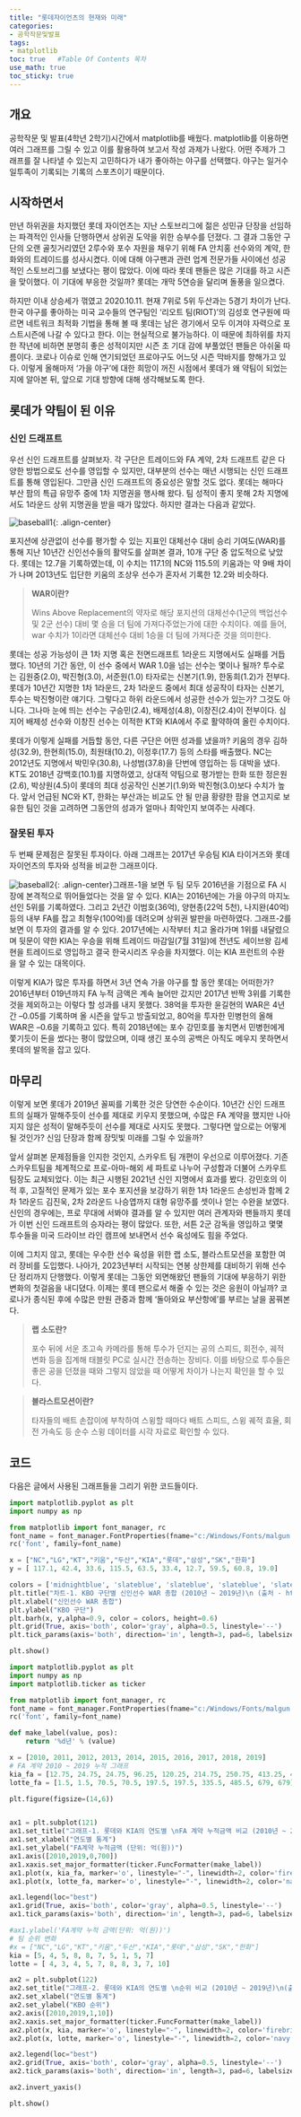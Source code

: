 ```yaml
---
title: "롯데자이언츠의 현재와 미래"
categories: 
- 공학작문및발표
tags:
- matplotlib
toc: true   #Table Of Contents 목차 
use_math: true
toc_sticky: true
---
```


## 개요

공학작문 및 발표(4학년 2학기)시간에서 matplotlib를 배웠다. matplotlib를 이용하면 여러 그래프를 그릴 수 있고 이를 활용하여 보고서 작성 과제가 나왔다. 어떤 주제가 그래프를 잘 나타낼 수 있는지 고민하다가 내가 좋아하는 야구를 선택했다. 야구는 일거수일투족이 기록되는 기록의 스포츠이기 때문이다. 

## 시작하면서

만년 하위권을 차지했던 롯데 자이언츠는 지난 스토브리그에 젊은 성민규 단장을 선임하는 파격적인 인사들 단행하면서 상위권 도약을 위한 승부수를 던졌다. 그 결과 그동안 구단의 오랜 골칫거리였던 2루수와 포수 자원을 채우기 위해 FA 안치홍 선수와의 계약, 한화와의 트레이드를 성사시켰다. 이에 대해 야구팬과 관련 업계 전문가들 사이에선 성공적인 스토브리그를 보냈다는 평이 많았다. 이에 따라 롯데 팬들은 많은 기대를 하고 시즌을 맞이했다. 이 기대에 부응한 것일까? 롯데는 개막 5연승을 달리며 돌풍을 일으켰다. 

하지만 이내 상승세가 꺾였고 2020.10.11. 현재 7위로 5위 두산과는 5경기 차이가 난다. 한국 야구를 좋아하는 미국 교수들의 연구팀인 ‘리오트 팀(RIOT)’의 김성호 연구원에 따르면 네트워크 최적화 기법을 통해 볼 때 롯데는 남은 경기에서 모두 이겨야 자력으로 포스트시즌에 나갈 수 있다고 한다. 이는 현실적으로 불가능하다. 이 때문에 최하위를 차지한 작년에 비하면 분명히 좋은 성적이지만 시즌 초 기대 감에 부풀었던 팬들은 아쉬울 따름이다. 코로나 이슈로 인해 연기되었던 프로야구도 어느덧 시즌 막바지를 향해가고 있다. 이렇게 올해마저 ‘가을 야구’에 대한 희망이 꺼진 시점에서 롯데가 왜 약팀이 되었는지에 알아본 뒤, 앞으로 기대 방향에 대해 생각해보도록 한다.

## 롯데가 약팀이 된 이유

### 신인 드래프트

우선 신인 드래프트를 살펴보자. 각 구단은 트레이드와 FA 계약, 2차 드래프트 같은 다양한 방법으로도 선수를 영입할 수 있지만, 대부분의 선수는 매년 시행되는 신인 드래프트를 통해 영입된다. 그만큼 신인 드래프트의 중요성은 말할 것도 없다. 롯데는 해마다 부산 팜의 특급 유망주 중에 1차 지명권을 행사해 왔다. 팀 성적이 좋지 못해 2차 지명에서도 1라운드 상위 지명권을 받을 때가 많았다. 하지만 결과는 다음과 같았다.

![baseball1](https://user-images.githubusercontent.com/48538655/103141430-88461600-4737-11eb-90de-ec55d323cad9.JPG){: .align-center}

포지션에 상관없이 선수를 평가할 수 있는 지표인 대체선수 대비 승리 기여도(WAR)를 통해 지난 10년간 신인선수들의 활약도를 살펴본 결과, 10개 구단 중 압도적으로 낮았다. 롯데는 12.7을 기록하였는데, 이 수치는 117.1의 NC와 115.5의 키움과는 약 9배 차이가 나며 2013년도 입단한 키움의 조상우 선수가 혼자서 기록한 12.2와 비슷하다.

> __WAR이란?__
>
> Wins Above Replacement의 약자로 해당 포지션의 대체선수(1군의 백업선수 및 2군 선수) 대비 몇 승을 더 팀에 가져다주었는가에 대한 수치이다. 예를 들어, war 수치가 1이라면 대체선수 대비 1승을 더 팀에 가져다준 것을 의미한다.



롯데는 성공 가능성이 큰 1차 지명 혹은 전면드래프트 1라운드 지명에서도 실패를 거듭했다. 10년의 기간 동안, 이 선수 중에서 WAR 1.0을 넘는 선수는 몇이나 될까? 투수로는 김원중(2.0), 박진형(3.0), 서준원(1.0) 타자로는 신본기(1.9), 한동희(1.2)가 전부다. 롯데가 10년간 지명한 1차 1라운드, 2차 1라운드 중에서 최대 성공작이 타자는 신본기, 투수는 박진형이란 얘기다. 그렇다고 하위 라운드에서 성공한 선수가 있는가? 그것도 아니다. 그나마 눈에 띄는 선수는 구승민(2.4), 배제성(4.8), 이창진(2.4)이 전부이다. 심지어 배제성 선수와 이창진 선수는 이적한 KT와 KIA에서 주로 활약하여 올린 수치이다.

롯데가 이렇게 실패를 거듭할 동안, 다른 구단은 어떤 성과를 냈을까? 키움의 경우 김하성(32.9), 한현희(15.0), 최원태(10.2), 이정후(17.7) 등의 스타를 배출했다. NC는 2012년도 지명에서 박민우(30.8), 나성범(37.8)을 단번에 영입하는 등 대박을 냈다. KT도 2018년 강백호(10.1)를 지명하였고, 상대적 약팀으로 평가받는 한화 또한 정은원(2.6), 박상원(4.5)이 롯데의 최대 성공작인 신본기(1.9)와 박진형(3.0)보다 수치가 높다. 앞서 언급된 NC와 KT, 한화는 부산과는 비교도 안 될 만큼 황량한 팜을 연고지로 보유한 팀인 것을 고려하면 그동안의 성과가 얼마나 최악인지 보여주는 사례다.

### 잘못된 투자 

두 번째 문제점은 잘못된 투자이다. 아래 그래프는 2017년 우승팀 KIA 타이거즈와 롯데 자이언츠의 투자와 성적을 비교한 그래프이다.

![baseball2](https://user-images.githubusercontent.com/48538655/103141429-8714e900-4737-11eb-83d0-317d380d2f0e.JPG){: .align-center}그래프-1을 보면 두 팀 모두 2016년을 기점으로 FA 시장에 본격적으로 뛰어들었다는 것을 알 수 있다. KIA는 2016년에는 가을 야구의 마지노선인 5위를 기록하였다. 그리고 2년간 이범호(36억), 양현종(22억 5천), 나지완(40억) 등의 내부 FA를 잡고 최형우(100억)를 데려오며 상위권 발판을 마련하였다. 그래프-2를 보면 이 투자의 결과를 알 수 있다. 2017년에는 시작부터 치고 올라가며 1위를 내달렸으며 뒷문이 약한 KIA는 우승을 위해 트레이드 마감일(7월 31일)에 전년도 세이브왕 김세현을 트레이드로 영입하고 결국 한국시리즈 우승을 차지했다. 이는 KIA 프런트의 수완을 알 수 있는 대목이다. 

이렇게 KIA가 많은 투자를 하면서 3년 연속 가을 야구를 할 동안 롯데는 어떠한가? 2016년부터 019년까지 FA 누적 금액은 계속 늘어만 갔지만 2017년 반짝 3위를 기록한 것을 제외하고는 이렇다 할 성과를 내지 못했다. 38억을 투자한 윤길현의 WAR은 4년간 –0.05를 기록하며 올 시즌을 앞두고 방출되었고, 80억을 투자한 민병헌의 올해 WAR은 –0.6을 기록하고 있다. 특히 2018년에는 포수 강민호를 놓치면서 민병헌에게 쫓기듯이 돈을 썼다는 평이 많았으며, 이때 생긴 포수의 공백은 아직도 메우지 못하면서 롯데의 발목을 잡고 있다. 

## 마무리

이렇게 보면 롯데가 2019년 꼴찌를 기록한 것은 당연한 수순이다. 10년간 신인 드래프트의 실패가 말해주듯이 선수를 제대로 키우지 못했으며, 수많은 FA 계약을 했지만 나아지지 않은 성적이 말해주듯이 선수를 제대로 사지도 못했다. 그렇다면 앞으로는 어떻게 될 것인가? 신임 단장과 함께 장밋빛 미래를 그릴 수 있을까?

 앞서 살펴본 문제점들을 인지한 것인지, 스카우트 팀 개편이 우선으로 이루어졌다. 기존 스카우트팀을 체계적으로 프로-아마-해외 세 파트로 나누어 구성함과 더불어 스카우트 팀장도 교체되었다. 이는 최근 시행된 2021년 신인 지명에서 효과를 봤다. 강민호의 이적 후, 고질적인 문제가 있는 포수 포지션을 보강하기 위한 1차 1라운드 손성빈과 함께 2차 1라운드 김진욱, 2차 2라운드 나승엽까지 대형 유망주를 셋이나 얻는 수완을 보였다. 신인의 경우에는, 프로 무대에 서봐야 결과를 알 수 있지만 여러 관계자와 팬들까지 롯데가 이번 신인 드래프트의 승자라는 평이 많았다. 또한, 서튼 2군 감독을 영입하고 몇몇 투수들을 미국 드라이브 라인 캠프에 보내면서 선수 육성에도 힘을 주었다. 

이에 그치지 않고, 롯데는 우수한 선수 육성을 위한 랩 소도, 블라스트모션을 포함한 여러 장비를 도입했다. 나아가, 2023년부터 시작되는 연봉 상한제를 대비하기 위해 선수단 정리까지 단행했다. 이렇게 롯데는 그동안 외면해왔던 팬들의 기대에 부응하기 위한 변화의 첫걸음을 내디뎠다. 이제는 롯데 팬으로서 해줄 수 있는 것은 응원이 아닐까? 코로나가 종식된 후에 수많은 만원 관중과 함께 ‘돌아와요 부산항에’를 부르는 날을 꿈꿔본다.

> __랩 소도란?__
>
> 포수 뒤에 서운 초고속 카메라를 통해 투수가 던지는 공의 스피드, 회전수, 궤적 변화 등을 집계해 태블릿 PC로 실시간 전송하는 장비다. 이를 바탕으로 투수들은 좋은 공을 던졌을 때와 그렇지 않았을 때 어떻게 차이가 나는지 확인을 할 수 있다.

> __블라스트모션이란?__
>
> 타자들의 배트 손잡이에 부착하여 스윙할 때마다 배트 스피드, 스윙 궤적 효율, 회전 가속도 등 순수 스윙 데이터를 시각 자료로 확인할 수 있다.

## 코드 

다음은 글에서 사용된 그래프들을 그리기 위한 코드들이다.

```python
import matplotlib.pyplot as plt
import numpy as np

from matplotlib import font_manager, rc
font_name = font_manager.FontProperties(fname="c:/Windows/Fonts/malgun.ttf").get_name()
rc('font', family=font_name)

x = ["NC","LG","KT","키움","두산","KIA","롯데","삼성","SK","한화"]
y = [ 117.1, 42.4, 33.6, 115.5, 63.5, 33.4, 12.7, 59.5, 60.8, 19.0]

colors = ['midnightblue', 'slateblue', 'slateblue', 'slateblue', 'slateblue', 'slateblue','orangered'] ## 색상 지정
plt.title("차트-1. KBO 구단별 신인선수 WAR 총합 (2010년 ~ 2019년)\n (출처 - http://www.statiz.co.kr) ")
plt.xlabel("신인선수 WAR 총합")
plt.ylabel("KBO 구단")
plt.barh(x, y,alpha=0.9, color = colors, height=0.6)
plt.grid(True, axis='both', color='gray', alpha=0.5, linestyle='--')
plt.tick_params(axis='both', direction='in', length=3, pad=6, labelsize=13)

plt.show()

```



```python
import matplotlib.pyplot as plt
import numpy as np
import matplotlib.ticker as ticker

from matplotlib import font_manager, rc
font_name = font_manager.FontProperties(fname="c:/Windows/Fonts/malgun.ttf").get_name()
rc('font', family=font_name)

def make_label(value, pos):
    return '%d년' % (value)

x = [2010, 2011, 2012, 2013, 2014, 2015, 2016, 2017, 2018, 2019]
# FA 계약 2010 ~ 2019 누적 그래프
kia_fa = [12.75, 24.75, 24.75, 96.25, 120.25, 214.75, 250.75, 413.25, 440.25, 440.25]
lotte_fa = [1.5, 1.5, 70.5, 70.5, 197.5, 197.5, 335.5, 485.5, 679, 679]

plt.figure(figsize=(14,6))


ax1 = plt.subplot(121)
ax1.set_title("그래프-1. 롯데와 KIA의 연도별 \nFA 계약 누적금액 비교 (2010년 ~ 2019년)\n(출처 - http://www.statiz.co.kr)")
ax1.set_xlabel("연도별 통계")
ax1.set_ylabel("FA계약 누적금액 (단위: 억(원))")
ax1.axis([2010,2019,0,700])
ax1.xaxis.set_major_formatter(ticker.FuncFormatter(make_label))
ax1.plot(x, kia_fa, marker='o', linestyle="-", linewidth=2, color='firebrick', alpha= 0.8, label="KIA")
ax1.plot(x, lotte_fa, marker='o', linestyle="-", linewidth=2, color='navy', alpha = 0.75, label="롯데" )

ax1.legend(loc="best")
ax1.grid(True, axis='both', color='gray', alpha=0.5, linestyle='--')
ax1.tick_params(axis='both', direction='in', length=3, pad=6, labelsize=11)

#ax1.ylabel('FA계약 누적 금액(단위: 억(원))')
# 팀 순위 변화
#x = ["NC","LG","KT","키움","두산","KIA","롯데","삼성","SK","한화"]
kia = [5, 4, 5, 8, 8, 7, 5, 1, 5, 7]
lotte = [ 4, 3, 4, 5, 7, 8, 8, 3, 7, 10]

ax2 = plt.subplot(122)
ax2.set_title("그래프-2. 롯데와 KIA의 연도별 \n순위 비교 (2010년 ~ 2019년)\n(출처 - https://www.koreabaseball.com)")
ax2.set_xlabel("연도별 통계")
ax2.set_ylabel("KBO 순위")
ax2.axis([2010,2019,1,10])
ax2.xaxis.set_major_formatter(ticker.FuncFormatter(make_label))
ax2.plot(x, kia, marker='o', linestyle="-", linewidth=2, color='firebrick', alpha= 0.8, label="KIA")
ax2.plot(x, lotte, marker='o', linestyle="-", linewidth=2, color='navy', alpha = 0.75, label="롯데" )

ax2.legend(loc="best")
ax2.grid(True, axis='both', color='gray', alpha=0.5, linestyle='--')
ax2.tick_params(axis='both', direction='in', length=3, pad=6, labelsize=11)

ax2.invert_yaxis()

plt.show()
```

